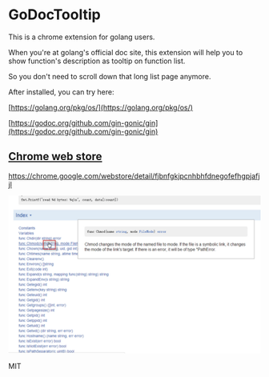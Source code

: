 # GoDocTooltip
This is a chrome extension for golang users.

When you're at golang's official doc site, this extension will help you to show function's description as tooltip on function list.

So you don't need to scroll down that long list page anymore.

After installed, you can try here:

[https://golang.org/pkg/os/](https://golang.org/pkg/os/)

[https://godoc.org/github.com/gin-gonic/gin](https://godoc.org/github.com/gin-gonic/gin)


[Chrome web store](https://chrome.google.com/webstore/detail/fjbnfgkjpcnhbhfdnegofefhgpjafjjl)
----
https://chrome.google.com/webstore/detail/fjbnfgkjpcnhbhfdnegofefhgpjafjjl

![Snapshot](https://raw.githubusercontent.com/diankong/GoDocTooltip/master/snapshot_1280x800.png)

MIT
